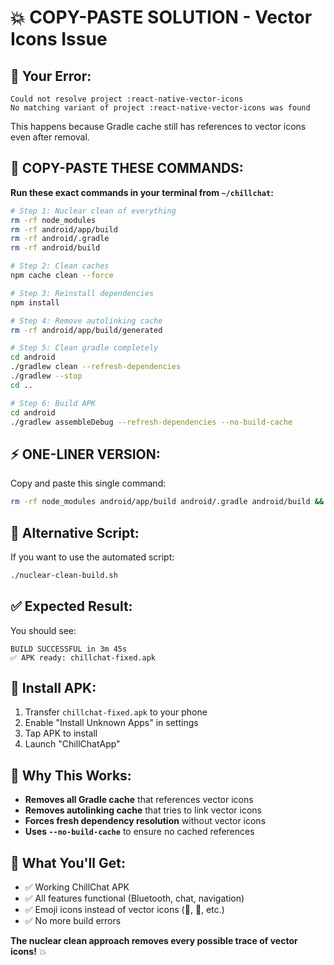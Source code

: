 # 💥 COPY-PASTE SOLUTION - Vector Icons Issue

## 🚨 **Your Error:**
```
Could not resolve project :react-native-vector-icons
No matching variant of project :react-native-vector-icons was found
```

This happens because Gradle cache still has references to vector icons even after removal.

## 🚀 **COPY-PASTE THESE COMMANDS:**

**Run these exact commands in your terminal from `~/chillchat`:**

```bash
# Step 1: Nuclear clean of everything
rm -rf node_modules
rm -rf android/app/build  
rm -rf android/.gradle
rm -rf android/build

# Step 2: Clean caches
npm cache clean --force

# Step 3: Reinstall dependencies
npm install

# Step 4: Remove autolinking cache
rm -rf android/app/build/generated

# Step 5: Clean gradle completely
cd android
./gradlew clean --refresh-dependencies
./gradlew --stop
cd ..

# Step 6: Build APK
cd android
./gradlew assembleDebug --refresh-dependencies --no-build-cache
```

## ⚡ **ONE-LINER VERSION:**

Copy and paste this single command:

```bash
rm -rf node_modules android/app/build android/.gradle android/build && npm cache clean --force && npm install && rm -rf android/app/build/generated && cd android && ./gradlew clean --refresh-dependencies && ./gradlew --stop && ./gradlew assembleDebug --refresh-dependencies --no-build-cache && cp app/build/outputs/apk/debug/app-debug.apk ../chillchat-fixed.apk && cd .. && echo "✅ APK ready: chillchat-fixed.apk"
```

## 🎯 **Alternative Script:**

If you want to use the automated script:

```bash
./nuclear-clean-build.sh
```

## ✅ **Expected Result:**

You should see:
```
BUILD SUCCESSFUL in 3m 45s
✅ APK ready: chillchat-fixed.apk
```

## 📱 **Install APK:**

1. Transfer `chillchat-fixed.apk` to your phone
2. Enable "Install Unknown Apps" in settings  
3. Tap APK to install
4. Launch "ChillChatApp"

## 🔧 **Why This Works:**

- **Removes all Gradle cache** that references vector icons
- **Removes autolinking cache** that tries to link vector icons
- **Forces fresh dependency resolution** without vector icons
- **Uses `--no-build-cache`** to ensure no cached references

## 🎉 **What You'll Get:**

- ✅ Working ChillChat APK
- ✅ All features functional (Bluetooth, chat, navigation)
- ✅ Emoji icons instead of vector icons (🧪, 📱, etc.)
- ✅ No more build errors

**The nuclear clean approach removes every possible trace of vector icons!** 💥